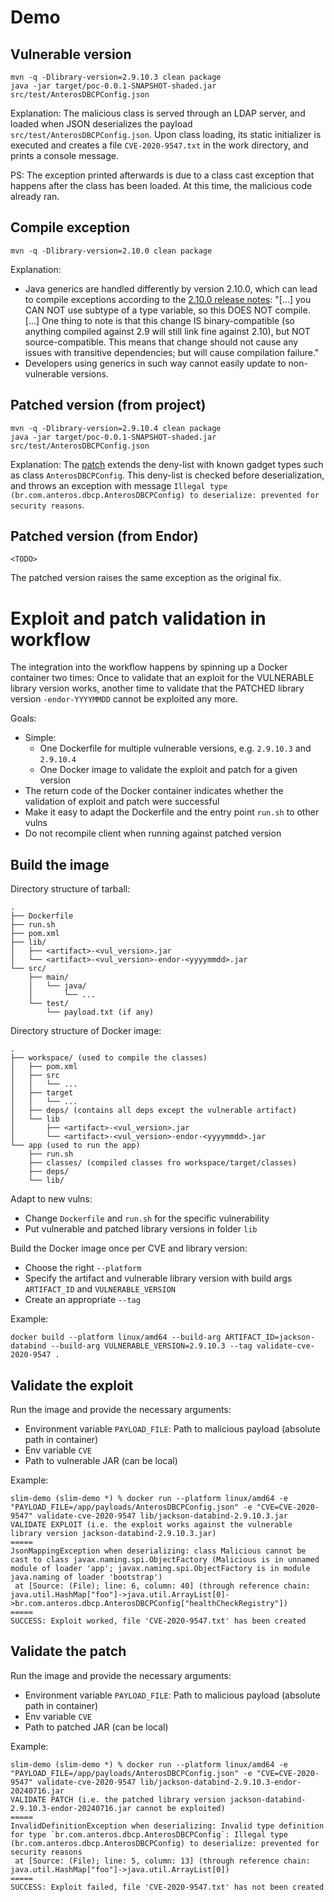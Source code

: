 

# Demo

## Vulnerable version

```
mvn -q -Dlibrary-version=2.9.10.3 clean package
java -jar target/poc-0.0.1-SNAPSHOT-shaded.jar src/test/AnterosDBCPConfig.json
```

Explanation: The malicious class is served through an LDAP server, and loaded when JSON deserializes the payload `src/test/AnterosDBCPConfig.json`. Upon class loading, its static initializer is executed and creates a file `CVE-2020-9547.txt` in the work directory, and prints a console message.

PS: The exception printed afterwards is due to a class cast exception that happens after the class has been loaded. At this time, the malicious code already ran.

## Compile exception

```
mvn -q -Dlibrary-version=2.10.0 clean package
```

Explanation:
- Java generics are handled differently by version 2.10.0, which can lead to compile exceptions according to the [2.10.0 release notes](https://github.com/FasterXML/jackson/wiki/Jackson-Release-2.10#databind-typereference-assignment-compatibility-for-readvalue): "[...] you CAN NOT use subtype of a type variable, so this DOES NOT compile. [...] One thing to note is that this change IS binary-compatible (so anything compiled against 2.9 will still link fine against 2.10), but NOT source-compatible. This means that change should not cause any issues with transitive dependencies; but will cause compilation failure."
- Developers using generics in such way cannot easily update to non-vulnerable versions.

## Patched version (from project)

```
mvn -q -Dlibrary-version=2.9.10.4 clean package
java -jar target/poc-0.0.1-SNAPSHOT-shaded.jar src/test/AnterosDBCPConfig.json
```

Explanation: The [patch](https://github.com/FasterXML/jackson-databind/commit/03f30bf11c9315c3acd4ec8db97a2f22dbbc2f94) extends the deny-list with known gadget types such as class `AnterosDBCPConfig`. This deny-list is checked before deserialization, and throws an exception with message `Illegal type (br.com.anteros.dbcp.AnterosDBCPConfig) to deserialize: prevented for security reasons`.

## Patched version (from Endor)

```
<TODO>
```

The patched version raises the same exception as the original fix.



# Exploit and patch validation in workflow 

The integration into the workflow happens by spinning up a Docker container two times: Once to validate that an exploit for the VULNERABLE library version works, another time to validate that the PATCHED library version `-endor-YYYYMMDD` cannot be exploited any more.

Goals:
- Simple:
    - One Dockerfile for multiple vulnerable versions, e.g. `2.9.10.3` and `2.9.10.4`
    - One Docker image to validate the exploit and patch for a given version
- The return code of the Docker container indicates whether the validation of exploit and patch were successful
- Make it easy to adapt the Dockerfile and the entry point `run.sh` to other vulns
- Do not recompile client when running against patched version

## Build the image


Directory structure of tarball:
```
.
├── Dockerfile
├── run.sh
├── pom.xml
├── lib/
│   ├── <artifact>-<vul_version>.jar
│   └── <artifact>-<vul_version>-endor-<yyyymmdd>.jar
└── src/
    ├── main/
    │   └── java/
    │       └── ...
    └── test/
        └── payload.txt (if any)
```

Directory structure of Docker image:

```
.
├── workspace/ (used to compile the classes)
│   ├── pom.xml
│   ├── src
│   │   └── ...
│   ├── target
│   │   └── ...
│   ├── deps/ (contains all deps except the vulnerable artifact)
│   └── lib
│       ├── <artifact>-<vul_version>.jar
│       └── <artifact>-<vul_version>-endor-<yyyymmdd>.jar
└── app (used to run the app)
    ├── run.sh
    ├── classes/ (compiled classes fro workspace/target/classes)
    ├── deps/
    └── lib/
```

Adapt to new vulns:
- Change `Dockerfile` and `run.sh` for the specific vulnerability
- Put vulnerable and patched library versions in folder `lib`

Build the Docker image once per CVE and library version:
- Choose the right `--platform`
- Specify the artifact and vulnerable library version with build args `ARTIFACT_ID` and `VULNERABLE_VERSION`
- Create an appropriate `--tag`

Example:
```
docker build --platform linux/amd64 --build-arg ARTIFACT_ID=jackson-databind --build-arg VULNERABLE_VERSION=2.9.10.3 --tag validate-cve-2020-9547 .
```

## Validate the exploit

Run the image and provide the necessary arguments:
- Environment variable `PAYLOAD_FILE`: Path to malicious payload (absolute path in container)
- Env variable `CVE`
- Path to vulnerable JAR (can be local)

Example:
```
slim-demo (slim-demo *) % docker run --platform linux/amd64 -e "PAYLOAD_FILE=/app/payloads/AnterosDBCPConfig.json" -e "CVE=CVE-2020-9547" validate-cve-2020-9547 lib/jackson-databind-2.9.10.3.jar
VALIDATE EXPLOIT (i.e. the exploit works against the vulnerable library version jackson-databind-2.9.10.3.jar)
=====
JsonMappingException when deserializing: class Malicious cannot be cast to class javax.naming.spi.ObjectFactory (Malicious is in unnamed module of loader 'app'; javax.naming.spi.ObjectFactory is in module java.naming of loader 'bootstrap')
 at [Source: (File); line: 6, column: 40] (through reference chain: java.util.HashMap["foo"]->java.util.ArrayList[0]->br.com.anteros.dbcp.AnterosDBCPConfig["healthCheckRegistry"])
=====
SUCCESS: Exploit worked, file 'CVE-2020-9547.txt' has been created
```

## Validate the patch

Run the image and provide the necessary arguments:
- Environment variable `PAYLOAD_FILE`: Path to malicious payload (absolute path in container)
- Env variable `CVE`
- Path to patched JAR (can be local)

Example:
```
slim-demo (slim-demo *) % docker run --platform linux/amd64 -e "PAYLOAD_FILE=/app/payloads/AnterosDBCPConfig.json" -e "CVE=CVE-2020-9547" validate-cve-2020-9547 lib/jackson-databind-2.9.10.3-endor-20240716.jar 
VALIDATE PATCH (i.e. the patched library version jackson-databind-2.9.10.3-endor-20240716.jar cannot be exploited)
=====
InvalidDefinitionException when deserializing: Invalid type definition for type `br.com.anteros.dbcp.AnterosDBCPConfig`: Illegal type (br.com.anteros.dbcp.AnterosDBCPConfig) to deserialize: prevented for security reasons
 at [Source: (File); line: 5, column: 13] (through reference chain: java.util.HashMap["foo"]->java.util.ArrayList[0])
=====
SUCCESS: Exploit failed, file 'CVE-2020-9547.txt' has not been created
```